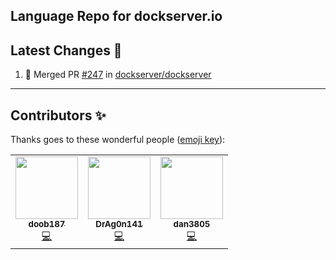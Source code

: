 ## Language Repo for dockserver.io





## Latest Changes 🎉

<!--START_SECTION:activity-->

1. 🎉 Merged PR [#247](https://github.com/dockserver/dockserver/pull/247) in [dockserver/dockserver](https://github.com/dockserver/dockserver)
<!--END_SECTION:activity-->

----

## Contributors ✨

Thanks goes to these wonderful people ([emoji key](https://allcontributors.org/docs/en/emoji-key)):

<!-- ALL-CONTRIBUTORS-LIST:START - Do not remove or modify this section -->
<!-- prettier-ignore-start -->
<!-- markdownlint-disable -->
<table>
  <tr>
    <td align="center"><a href="https://github.com/doob187"><img src="https://avatars.githubusercontent.com/u/60312740?v=4?s=100" width="100px;" alt=""/><br /><sub><b>doob187</b></sub></a><br /><a href="https://github.com/dockserver/language/commits?author=doob187" title="Code">💻</a></td>
    <td align="center"><a href="https://github.com/DrAg0n141"><img src="https://avatars.githubusercontent.com/u/44865095?v=4?s=100" width="100px;" alt=""/><br /><sub><b>DrAg0n141</b></sub></a><br /><a href="https://github.com/dockserver/language/commits?author=DrAg0n141" title="Code">💻</a></td>
    <td align="center"><a href="https://github.com/dan3805"><img src="https://avatars.githubusercontent.com/u/35934387?v=4?s=100" width="100px;" alt=""/><br /><sub><b>dan3805</b></sub></a><br /><a href="https://github.com/dockserver/language/commits?author=dan3805" title="Code">💻</a></td>
  </tr>
</table>

<!-- markdownlint-restore -->
<!-- prettier-ignore-end -->

<!-- ALL-CONTRIBUTORS-LIST:END -->
